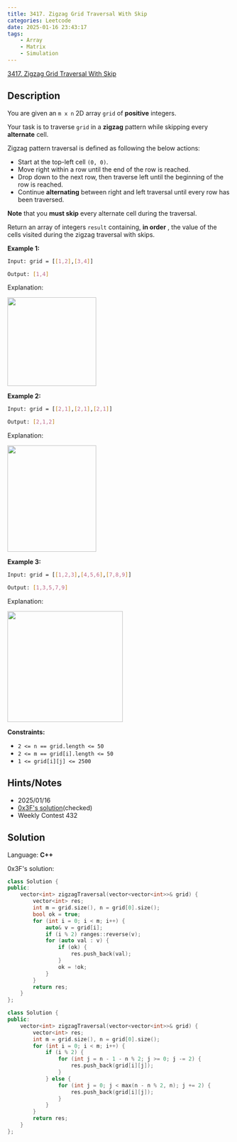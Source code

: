 ```yaml
---
title: 3417. Zigzag Grid Traversal With Skip
categories: Leetcode
date: 2025-01-16 23:43:17
tags:
    - Array
    - Matrix
    - Simulation
---
```


[3417. Zigzag Grid Traversal With Skip](https://leetcode.com/problems/zigzag-grid-traversal-with-skip/description/)

## Description

You are given an `m x n` 2D array `grid` of **positive**  integers.

Your task is to traverse `grid` in a **zigzag**  pattern while skipping every **alternate**  cell.

Zigzag pattern traversal is defined as following the below actions:

- Start at the top-left cell `(0, 0)`.
- Move right within a row until the end of the row is reached.
- Drop down to the next row, then traverse left until the beginning of the row is reached.
- Continue **alternating**  between right and left traversal until every row has been traversed.

**Note** that you **must skip** every alternate cell during the traversal.

Return an array of integers `result` containing, **in order** , the value of the cells visited during the zigzag traversal with skips.

**Example 1:**

```bash
Input: grid = [[1,2],[3,4]]

Output: [1,4]
```

Explanation:

<img alt="" src="https://assets.leetcode.com/uploads/2024/11/23/4012_example0.png" style="width: 200px; height: 200px;">

**Example 2:**

```bash
Input: grid = [[2,1],[2,1],[2,1]]

Output: [2,1,2]
```

Explanation:

<img alt="" src="https://assets.leetcode.com/uploads/2024/11/23/4012_example1.png" style="width: 200px; height: 240px;">

**Example 3:**

```bash
Input: grid = [[1,2,3],[4,5,6],[7,8,9]]

Output: [1,3,5,7,9]
```

Explanation:

<img alt="" src="https://assets.leetcode.com/uploads/2024/11/23/4012_example2.png" style="width: 260px; height: 250px;">

**Constraints:**

- `2 <= n == grid.length <= 50`
- `2 <= m == grid[i].length <= 50`
- `1 <= grid[i][j] <= 2500`

## Hints/Notes

- 2025/01/16
- [0x3F's solution](https://leetcode.cn/problems/zigzag-grid-traversal-with-skip/solutions/3045134/mo-ni-pythonjavacgo-by-endlesscheng-9jn7/)(checked)
- Weekly Contest 432

## Solution

Language: **C++**

0x3F's solution:

```C++
class Solution {
public:
    vector<int> zigzagTraversal(vector<vector<int>>& grid) {
        vector<int> res;
        int m = grid.size(), n = grid[0].size();
        bool ok = true;
        for (int i = 0; i < m; i++) {
            auto& v = grid[i];
            if (i % 2) ranges::reverse(v);
            for (auto val : v) {
                if (ok) {
                    res.push_back(val);
                }
                ok = !ok;
            }
        }
        return res;
    }
};
```

```C++
class Solution {
public:
    vector<int> zigzagTraversal(vector<vector<int>>& grid) {
        vector<int> res;
        int m = grid.size(), n = grid[0].size();
        for (int i = 0; i < m; i++) {
            if (i % 2) {
                for (int j = n - 1 - n % 2; j >= 0; j -= 2) {
                    res.push_back(grid[i][j]);
                }
            } else {
                for (int j = 0; j < max(n - n % 2, n); j += 2) {
                    res.push_back(grid[i][j]);
                }
            }
        }
        return res;
    }
};
```
